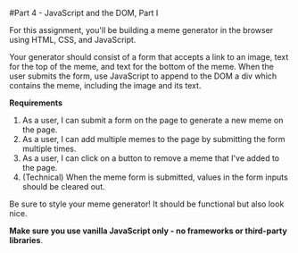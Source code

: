 #Part 4 - JavaScript and the DOM, Part I

For this assignment, you&#39;ll be building a meme generator in the browser using HTML, CSS, and JavaScript.

Your generator should consist of a form that accepts a link to an image, text for the top of the meme, and text for the bottom of the meme. When the user submits the form, use JavaScript to append to the DOM a div which contains the meme, including the image and its text.

**Requirements**

1. As a user, I can submit a form on the page to generate a new meme on the page.
2. As a user, I can add multiple memes to the page by submitting the form multiple times.
3. As a user, I can click on a button to remove a meme that I&#39;ve added to the page.
4. (Technical) When the meme form is submitted, values in the form inputs should be cleared out.

Be sure to style your meme generator! It should be functional but also look nice.

**Make sure you use vanilla JavaScript only - no frameworks or third-party libraries**.